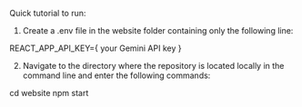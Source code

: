 Quick tutorial to run:

1) Create a .env file in the website folder containing only the following line:

  REACT_APP_API_KEY={ your Gemini API key }

2) Navigate to the directory where the repository is located locally in the command line and enter the following commands:

  cd website
  npm start
